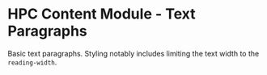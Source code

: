 HPC Content Module - Text Paragraphs
==============================================

Basic text paragraphs. Styling notably includes limiting the text width to the
`reading-width`.
